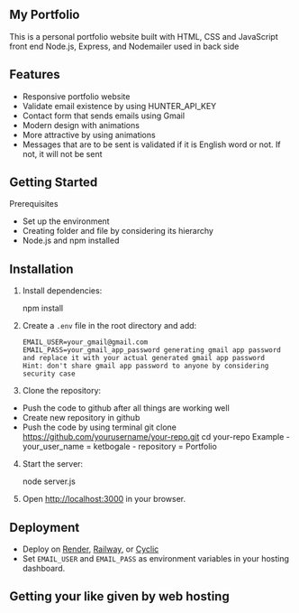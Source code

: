 ## My Portfolio

This is a personal portfolio website built with HTML, CSS and JavaScript front end
Node.js, Express, and Nodemailer used in back side

## Features

- Responsive portfolio website
- Validate email existence by using HUNTER_API_KEY
- Contact form that sends emails using Gmail
- Modern design with animations
- More attractive by using animations
- Messages that are to be sent is validated if it is English word or not. If not, it will not be sent 

## Getting Started

Prerequisites
- Set up the environment 
- Creating folder and file by considering its hierarchy
- Node.js and npm installed
## Installation
1. Install dependencies:

   npm install

2. Create a `.env` file in the root directory and add:
   ```
   EMAIL_USER=your_gmail@gmail.com
   EMAIL_PASS=your_gmail_app_password generating gmail app password and replace it with your actual generated gmail app password
   Hint: don't share gmail app password to anyone by considering security case

3. Clone the repository:
- Push the code to github after all things are working well
- Create new repository in github
- Push the code by using terminal
   git clone https://github.com/yourusername/your-repo.git
   cd your-repo
  Example 
       - your_user_name = ketbogale
       - repository = Portfolio
       
4. Start the server:

   node server.js

5. Open [http://localhost:3000](http://localhost:3000) in your browser.

## Deployment

- Deploy on [Render](https://render.com/), [Railway](https://railway.app/), or [Cyclic](https://www.cyclic.sh/)
- Set `EMAIL_USER` and `EMAIL_PASS` as environment variables in your hosting dashboard.

## Getting your like given by web hosting 